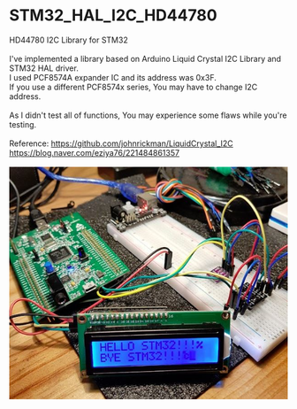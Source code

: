 # STM32_HAL_I2C_HD44780
HD44780 I2C Library for STM32<br>
<br>
I've implemented a library based on Arduino Liquid Crystal I2C Library and STM32 HAL driver.<br>
I used PCF8574A expander IC and its address was 0x3F.<br>
If you use a different PCF8574x series, You may have to change I2C address.<br>
<br>
As I didn't test all of functions, You may experience some flaws while you're testing.<br>
<br>
Reference: https://github.com/johnrickman/LiquidCrystal_I2C<br>
https://blog.naver.com/eziya76/221484861357<br>
<br>
![hd44780_1](./hd44780_1.JPG)<br>
